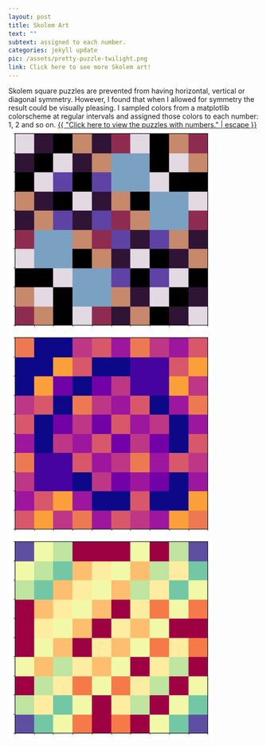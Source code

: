 ```yaml
---
layout: post
title: Skolem Art
text: ""
subtext: assigned to each number.
categories: jekyll update
pic: /assets/pretty-puzzle-twilight.png
link: Click here to see more Skolem art!
---
```


<div class="page-wrap-text">
  Skolem square puzzles are prevented from having horizontal, vertical or diagonal symmetry. However, I found that when I allowed for symmetry the result could be visually pleasing. I sampled colors from a matplotlib colorscheme at regular intervals and assigned those colors to each number: 1, 2 and so on.
<a class="page-link" href="{{ "/_posts/pages/puzzle_art_with_numbers/" | relative_url }}">{{ "Click here to view the puzzles with numbers." | escape }}</a>

</div>

<div class="page-wrap-art">
  <img class="medsmall_img" src="/assets/art-page/pretty-puzzle-twilight.png">

  <img class="medsmall_img" src="/assets/art-page/pretty-puzzle-plasma.png">

  <img class="medsmall_img" src="/assets/art-page/pretty-puzzle-Spectral.png">
</div>

